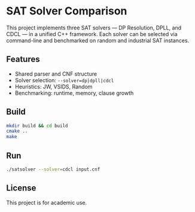 # SAT Solver Comparison

This project implements three SAT solvers — DP Resolution, DPLL, and CDCL — in a unified C++ framework.
Each solver can be selected via command-line and benchmarked on random and industrial SAT instances.

## Features

- Shared parser and CNF structure
- Solver selection: `--solver=dp|dpll|cdcl`
- Heuristics: JW, VSIDS, Random
- Benchmarking: runtime, memory, clause growth

## Build

```bash
mkdir build && cd build
cmake ..
make
```

## Run

```bash
./satsolver --solver=cdcl input.cnf
```

## License

This project is for academic use.
